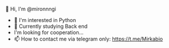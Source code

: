 👋 Hi, I'm @mironnngi
- 👀 I'm interested in Python
- 🌱 Currently studying Back end
- I'm looking for cooperation...
- 📫 How to contact me via telegram only: https://t.me/Mirkabio

